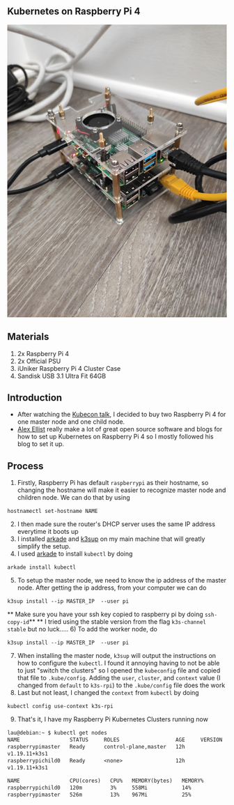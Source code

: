 ## Kubernetes on Raspberry Pi 4

![my first setup](IMG_20210601_091709.jpg )

## Materials
1) 2x Raspberry Pi 4
2) 2x Official PSU
3) iUniker Raspberry Pi 4 Cluster Case
4) Sandisk USB 3.1 Ultra Fit 64GB

## Introduction
* After watching the [Kubecon talk](https://kccnceu2021.sched.com/event/iE2B/automating-your-home-with-k3s-and-home-assistant-eddie-zaneski-amazon-web-services-jeff-billimek-the-home-depot),
I decided to buy two Raspberry Pi 4 for one master node and one child node. 
* [Alex Ellist](https://github.com/alexellis) really make a lot of great open source software and blogs for how to set up Kubernetes on Raspberry Pi 4 so I mostly followed his blog to set it up.

## Process
1) Firstly, Raspberry Pi has default `raspberrypi` as their hostname, so changing the hostname will make it easier to recognize master node and children node. We can do that by using
```
hostnamectl set-hostname NAME
```
2) I then made sure the router's DHCP server uses the same IP address everytime it boots up
3) I installed [arkade](https://github.com/alexellis/arkade) and [k3sup](https://github.com/alexellis/k3sup) on my main machine that will greatly simplify the setup.
4) I used [arkade](https://github.com/alexellis/arkade) to install `kubectl` by doing 
```
arkade install kubectl
```
5) To setup the master node, we need to know the ip address of the master node. After getting the ip address, from your computer we can do 
```
k3sup install --ip MASTER_IP  --user pi
```
** Make sure you have your ssh key copied to raspberry pi by doing `ssh-copy-id`**
** I tried using the stable version from the flag `k3s-channel stable` but no luck.....
6) To add the worker node, do
```
k3sup install --ip MASTER_IP  --user pi
```
7) When installing the master node, `k3sup` will output the instructions on how to configure the `kubectl`. I found it annoying having to not be able to just "switch the clusters" so I opened the `kubeconfig`
file and copied that file to `.kube/config`. Adding the `user`, `cluster`, and `context` value (I changed from `default` to `k3s-rpi`) to the `.kube/config` file does the work
8) Last but not least, I changed the `context` from `kubectl` by doing 
```
kubectl config use-context k3s-rpi
```
9) That's it, I have my Raspberry Pi Kubernetes Clusters running now
```
lau@debian:~ $ kubectl get nodes
NAME                STATUS     ROLES                  AGE     VERSION
raspberrypimaster   Ready      control-plane,master   12h     v1.19.11+k3s1
raspberrypichild0   Ready      <none>                 12h     v1.19.11+k3s1

```
```
NAME                CPU(cores)   CPU%   MEMORY(bytes)   MEMORY%     
raspberrypichild0   120m         3%     558Mi           14%         
raspberrypimaster   526m         13%    967Mi           25% 
```
